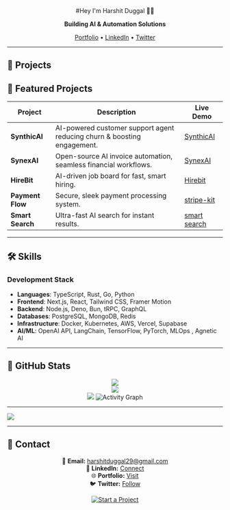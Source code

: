 <div align="center">
  #Hey I'm Harshit Duggal 👋🏻

  **Building AI & Automation Solutions**

  [Portfolio](https://harshitduggal.dev) • [LinkedIn](https://linkedin.com/in/harshitduggal) • [Twitter](https://twitter.com/harshitduggal)
</div>

---

## 🚀 Projects

## 🌟 Featured Projects

<div align="center">

| Project | Description | Live Demo |
|---------|------------|-----------|
| **SynthicAI** | AI-powered customer support agent reducing churn & boosting engagement. | [SynthicAI](https://synthicai.com) |
| **SynexAI** | Open-source AI invoice automation, seamless financial workflows. | [SynexAI](https://synexai.in) |
| **HireBit** | AI-driven job board for fast, smart hiring. | [Hirebit](https://hirebit.site) |
| **Payment Flow** | Secure, sleek payment processing system. | [stripe-kit](https://stripe-kit-zeta.vercel.app) |
| **Smart Search** | Ultra-fast AI search for instant results. | [smart search](https://lighting-search.vercel.app) |

</div>

---

## 🛠 Skills

### Development Stack

- **Languages**: TypeScript, Rust, Go, Python
- **Frontend**: Next.js, React, Tailwind CSS, Framer Motion
- **Backend**: Node.js, Deno, Bun, tRPC, GraphQL
- **Databases**: PostgreSQL, MongoDB, Redis
- **Infrastructure**: Docker, Kubernetes, AWS, Vercel, Supabase
- **AI/ML**: OpenAI API, LangChain, TensorFlow, PyTorch, MLOps , Agnetic AI

---

## 🎉 GitHub Stats

<div align="center">

![](https://github-readme-stats.vercel.app/api?username=duggal1&theme=tokyonight&hide_border=false&include_all_commits=false&count_private=true&border_radius=10&bg_color=0D1117,1E293B,374151&title_color=58A6FF&text_color=CDD9E5&icon_color=58A6FF)<br/>
![](https://nirzak-streak-stats.vercel.app/?user=duggal1&theme=tokyonight&hide_border=false&border_radius=10)<br/>
![](https://github-readme-stats.vercel.app/api/top-langs/?username=duggal1&theme=tokyonight&hide_border=false&include_all_commits=false&count_private=true&layout=compact&border_radius=10)
![Activity Graph](https://github-readme-activity-graph.vercel.app/graph?username=duggal1&bg_color=00000000&color=6366F1&line=6366F1&point=ffffff&area=true&hide_border=true&area_color=6366F122)

</div>

---

[![](https://visitcount.itsvg.in/api?id=duggal1&icon=0&color=0)](https://visitcount.itsvg.in)

---

## 📩 Contact

<div align="center">

💼 **Email:** [harshitduggal29@gmail.com](mailto:harshitduggal29@gmail.com)  
🔗 **LinkedIn:** [Connect](https://linkedin.com/in/harshitduggal)  
🌐 **Portfolio:** [Visit](https://harshitduggal.dev)  
🐦 **Twitter:** [Follow](https://twitter.com/harshitduggal)  

<a href="mailto:harshitduggal29@gmail.com">
  <img src="https://img.shields.io/badge/Start_a_Project-000?style=for-the-badge&labelColor=0D1117&color=58A6FF&logoColor=white&border_radius=10" alt="Start a Project">
</a>

</div>
